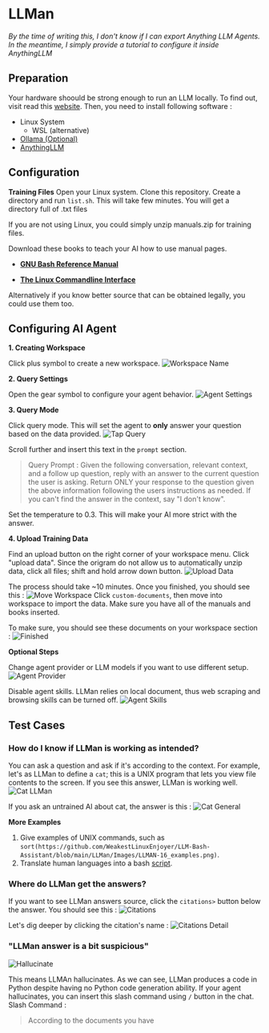 # LLMan
_By the time of writing this, I don't know if I can export Anything LLM Agents. In the meantime, I simply provide a tutorial to configure it inside AnythingLLM_

## Preparation
Your hardware shoould be strong enough to run an LLM locally. To find out, visit read this [website](https://www.canyourunai.com/). Then, you need to install following software : 
- Linux System
  - WSL (alternative)
- [Ollama (Optional)](https://ollama.com/download/linux) 
- [AnythingLLM](https://anythingllm.com/desktop)


## Configuration
**Training Files**
Open your Linux system. Clone this repository. Create a directory and run `list.sh`. This will take few minutes. You will get a directory full of .txt files

If you are not using Linux, you could simply unzip manuals.zip for training files. 

Download these books to teach your AI how to use manual pages. 

- [**GNU Bash Reference Manual**](https://www.gnu.org/software/bash/manual/)

- [**The Linux Commandline Interface**](https://linuxcommand.org/tlcl.php)

Alternatively if you know better source that can be obtained legally, you could use them too. 

## Configuring AI Agent
**1. Creating Workspace**

Click plus symbol to create a new workspace. 
![Workspace Name](https://github.com/WeakestLinuxEnjoyer/LLM-Bash-Assistant/blob/main/LLMan/Images/LLMAN-0_create-workspace.png)


**2. Query Settings**

Open the gear symbol to configure your agent behavior. 
![Agent Settings](https://github.com/WeakestLinuxEnjoyer/LLM-Bash-Assistant/blob/main/LLMan/Images/LLMAN-1_settings.png)

**3. Query Mode**

Click query mode. This will set the agent to **only** answer your question based on the data provided.
![Tap Query](https://github.com/WeakestLinuxEnjoyer/LLM-Bash-Assistant/blob/main/LLMan/Images/LLMAN-2_set-querry.png)

Scroll further and insert this text in the `prompt` section. 
> Query Prompt : 
>Given the following conversation, relevant context, and a follow up question, reply with an answer to the current question the user is asking. Return ONLY your response to the question given the above information following the users instructions as needed. If you can't find the answer in the context, say "I don't know".

Set the temperature to 0.3. This will make your AI more strict with the answer. 

**4. Upload Training Data**

Find an upload button on the right corner of your workspace menu. Click "upload data". Since the origram do not allow us to automatically unzip data, click all files; shift and hold arrow down button.
![Upload Data](https://github.com/WeakestLinuxEnjoyer/LLM-Bash-Assistant/blob/main/LLMan/Images/LLMAN-7_upload.png)

The process should take ~10 minutes. Once you finished, you should see this : 
![Move Workspace](https://github.com/WeakestLinuxEnjoyer/LLM-Bash-Assistant/blob/main/LLMan/Images/LLMAN-8_copy-data.png)
Click `custom-documents`, then move into workspace to import the data. Make sure you have all of the manuals and books inserted. 

To make sure, you should see these documents on your workspace section : 
![Finished](https://github.com/WeakestLinuxEnjoyer/LLM-Bash-Assistant/blob/main/LLMan/Images/LLMAN-9_data-finished.png)

**Optional Steps**

Change agent provider or LLM models if you want to use different setup.
![Agent Provider](https://github.com/WeakestLinuxEnjoyer/LLM-Bash-Assistant/blob/main/LLMan/Images/LLMAN-4_agent-provider.png)

Disable agent skills. LLMan relies on local document, thus web scraping and browsing skills can be turned off.
![Agent Skills](https://github.com/WeakestLinuxEnjoyer/LLM-Bash-Assistant/blob/main/LLMan/Images/LLMAN-5_agent-settings.png)

## Test Cases 

### How do I know if LLMan is working as intended?

You can ask a question and ask if it's according to the context. For example, let's as LLMan to define a `cat`; this is a UNIX program that lets you view file contents to the screen. If you see this answer, LLMan is working well. 
![Cat LLMan](https://github.com/WeakestLinuxEnjoyer/LLM-Bash-Assistant/blob/main/LLMan/Images/LLMAN-11_context2.png)

If you ask an untrained AI about cat, the answer is this :
![Cat General](https://github.com/WeakestLinuxEnjoyer/LLM-Bash-Assistant/blob/main/LLMan/Images/LLMAN-10_context1.png)

**More Examples**
1. Give examples of UNIX commands, such as `sort(https://github.com/WeakestLinuxEnjoyer/LLM-Bash-Assistant/blob/main/LLMan/Images/LLMAN-16_examples.png)`.
2. Translate human languages into a bash [script](https://github.com/WeakestLinuxEnjoyer/LLM-Bash-Assistant/blob/main/LLMan/Images/LLMAN-17_translate.png).

### Where do LLMan get the answers?

If you want to see LLMan answers source, click the `citations>` button below the answer. You should see this :
![Citations](https://github.com/WeakestLinuxEnjoyer/LLM-Bash-Assistant/blob/main/LLMan/Images/LLMAN-12_citations.png)

Let's dig deeper by clicking the citation's name : 
![Citations Detail](https://github.com/WeakestLinuxEnjoyer/LLM-Bash-Assistant/blob/main/LLMan/Images/LLMAN-13_citations2.png)

### "LLMan answer is a bit suspicious"

![Hallucinate](https://github.com/WeakestLinuxEnjoyer/LLM-Bash-Assistant/blob/main/LLMan/Images/LLMAN-14_hallucinate.png)

This means LLMAn hallucinates. As we can see, LLMan produces a code in Python despite having no Python code generation ability. 
If your agent hallucinates, you can insert this slash command using `/` button in the chat. 
Slash Command : 
>According to the documents you have

